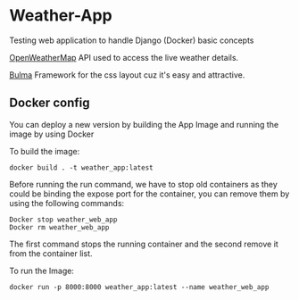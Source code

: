 # Weather-App 

Testing web application to handle Django (Docker) basic concepts

[OpenWeatherMap](https://openweathermap.org) API used to access the live weather details.

[Bulma](https://bulma.io/) Framework for the css layout cuz it's easy and attractive. <br />

## Docker config

You can deploy a new version by building the App Image and running the image by using Docker

To build the image:

```
docker build . -t weather_app:latest
```

Before running the run command, we have to stop old containers as they could be binding the expose port for the container, you can remove them by using the following commands:

```
Docker stop weather_web_app
Docker rm weather_web_app
```

The first command stops the running container and the second remove it from the container list.

To run the Image:

```
docker run -p 8000:8000 weather_app:latest --name weather_web_app
```
